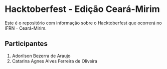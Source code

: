 # Hacktoberfest - Edição Ceará-Mirim

Este é o repositório com informação sobre o Hacktoberfest que ocorrerá no
IFRN - Ceará-Mirim.

## Participantes

1. Adorilson Bezerra de Araujo
1. Catarina Agnes Alves Ferreira de Oliveira
